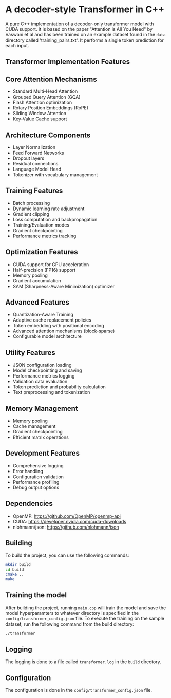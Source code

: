# A decoder-style Transformer in C++

A pure C++ implementation of a decoder-only transformer model with CUDA support. It is based on the paper "Attention is All You Need" by Vaswani et al and has been trained on an example dataset found in the `data` directory called 'training_pairs.txt'. It performs a single token prediction for each input.

## Transformer Implementation Features

## Core Attention Mechanisms

- Standard Multi-Head Attention
- Grouped Query Attention (GQA)
- Flash Attention optimization
- Rotary Position Embeddings (RoPE)
- Sliding Window Attention
- Key-Value Cache support

## Architecture Components

- Layer Normalization
- Feed Forward Networks
- Dropout layers
- Residual connections
- Language Model Head
- Tokenizer with vocabulary management

## Training Features

- Batch processing
- Dynamic learning rate adjustment
- Gradient clipping
- Loss computation and backpropagation
- Training/Evaluation modes
- Gradient checkpointing
- Performance metrics tracking

## Optimization Features

- CUDA support for GPU acceleration
- Half-precision (FP16) support
- Memory pooling
- Gradient accumulation
- SAM (Sharpness-Aware Minimization) optimizer

## Advanced Features

- Quantization-Aware Training
- Adaptive cache replacement policies
- Token embedding with positional encoding
- Advanced attention mechanisms (block-sparse)
- Configurable model architecture

## Utility Features

- JSON configuration loading
- Model checkpointing and saving
- Performance metrics logging
- Validation data evaluation
- Token prediction and probability calculation
- Text preprocessing and tokenization

## Memory Management

- Memory pooling
- Cache management
- Gradient checkpointing
- Efficient matrix operations

## Development Features

- Comprehensive logging
- Error handling
- Configuration validation
- Performance profiling
- Debug output options

## Dependencies

- OpenMP: <https://github.com/OpenMP/openmp-api>
- CUDA: <https://developer.nvidia.com/cuda-downloads>
- nlohmann/json: <https://github.com/nlohmann/json>

## Building

To build the project, you can use the following commands:

```bash
mkdir build
cd build
cmake ..
make
```

## Training the model

After building the project, running `main.cpp` will train the model and save the model hyperparamters to whatever directory is specified in the `config/transformer_config.json` file. To execute the training on the sample dataset, run the following command
from the build directory:

```bash
./transformer
```

## Logging

The logging is done to a file called `transformer.log` in the `build` directory.

## Configuration

The configuration is done in the `config/transformer_config.json` file.
